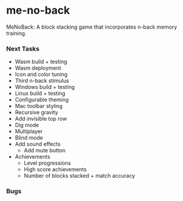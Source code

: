 # me-no-back
MeNoBack: A block stacking game that incorporates n-back memory training.


### Next Tasks
- Wasm build + testing
- Wasm deployment
- Icon and color tuning
- Third n-back stimulus
- Windows build + testing
- Linux build + testing
- Configurable theming
- Mac toolbar styling
- Recursive gravity
- Add invisible top row
- Dig mode
- Multiplayer
- Blind mode
- Add sound effects
  - Add mute button
- Achievements
  - Level progressions
  - High score achievements
  - Number of blocks stacked + match accuracy


### Bugs
